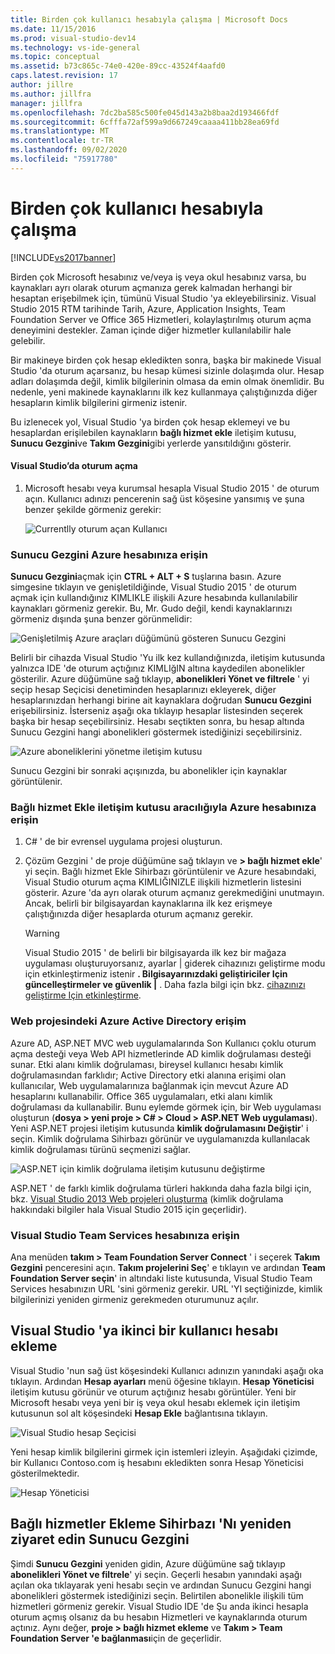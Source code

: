 ```yaml
---
title: Birden çok kullanıcı hesabıyla çalışma | Microsoft Docs
ms.date: 11/15/2016
ms.prod: visual-studio-dev14
ms.technology: vs-ide-general
ms.topic: conceptual
ms.assetid: b73c865c-74e0-420e-89cc-43524f4aafd0
caps.latest.revision: 17
author: jillre
ms.author: jillfra
manager: jillfra
ms.openlocfilehash: 7dc2ba585c500fe045d143a2b8baa2d193466fdf
ms.sourcegitcommit: 6cfffa72af599a9d667249caaaa411bb28ea69fd
ms.translationtype: MT
ms.contentlocale: tr-TR
ms.lasthandoff: 09/02/2020
ms.locfileid: "75917780"
---
```

# <a name="work-with-multiple-user-accounts"></a>Birden çok kullanıcı hesabıyla çalışma
[!INCLUDE[vs2017banner](../includes/vs2017banner.md)]

Birden çok Microsoft hesabınız ve/veya iş veya okul hesabınız varsa, bu kaynakları ayrı olarak oturum açmanıza gerek kalmadan herhangi bir hesaptan erişebilmek için, tümünü Visual Studio 'ya ekleyebilirsiniz. Visual Studio 2015 RTM tarihinde Tarih, Azure, Application Insights, Team Foundation Server ve Office 365 Hizmetleri, kolaylaştırılmış oturum açma deneyimini destekler. Zaman içinde diğer hizmetler kullanılabilir hale gelebilir.

 Bir makineye birden çok hesap ekledikten sonra, başka bir makinede Visual Studio 'da oturum açarsanız, bu hesap kümesi sizinle dolaşımda olur. Hesap adları dolaşımda değil, kimlik bilgilerinin olmasa da emin olmak önemlidir. Bu nedenle, yeni makinede kaynaklarını ilk kez kullanmaya çalıştığınızda diğer hesapların kimlik bilgilerini girmeniz istenir.

 Bu izlenecek yol, Visual Studio 'ya birden çok hesap eklemeyi ve bu hesaplardan erişilebilen kaynakların **bağlı hizmet ekle** iletişim kutusu, **Sunucu Gezgini**ve **Takım Gezgini**gibi yerlerde yansıtıldığını gösterir.

#### <a name="sign-in-to-visual-studio"></a>Visual Studio’da oturum açma

1. Microsoft hesabı veya kurumsal hesapla Visual Studio 2015 ' de oturum açın. Kullanıcı adınızı pencerenin sağ üst köşesine yansımış ve şuna benzer şekilde görmeniz gerekir:

     ![Currentlly oturum açan Kullanıcı](../ide/media/vs2015-username.png "VS2015_UserName")

### <a name="access-your-azure-account-in-server-explorer"></a>Sunucu Gezgini Azure hesabınıza erişin
 **Sunucu Gezgini**açmak için **CTRL + ALT + S** tuşlarına basın. Azure simgesine tıklayın ve genişletildiğinde, Visual Studio 2015 ' de oturum açmak için kullandığınız KIMLIKLE ilişkili Azure hesabında kullanılabilir kaynakları görmeniz gerekir. Bu, Mr. Gudo değil, kendi kaynaklarınızı görmeniz dışında şuna benzer görünmelidir:

 ![Genişletilmiş Azure araçları düğümünü gösteren Sunucu Gezgini](../ide/media/vs2015-serverexplorer.png "VS2015_ServerExplorer")

 Belirli bir cihazda Visual Studio 'Yu ilk kez kullandığınızda, iletişim kutusunda yalnızca IDE 'de oturum açtığınız KIMLIğIN altına kaydedilen abonelikler gösterilir. Azure düğümüne sağ tıklayıp, **abonelikleri Yönet ve filtrele** ' yi seçip hesap Seçicisi denetiminden hesaplarınızı ekleyerek, diğer hesaplarınızdan herhangi birine ait kaynaklara doğrudan **Sunucu Gezgini** erişebilirsiniz. İsterseniz aşağı oka tıklayıp hesaplar listesinden seçerek başka bir hesap seçebilirsiniz. Hesabı seçtikten sonra, bu hesap altında Sunucu Gezgini hangi abonelikleri göstermek istediğinizi seçebilirsiniz.

 ![Azure aboneliklerini yönetme iletişim kutusu](../ide/media/vs2015-manage-subs.png "vs2015_manage_subs")

 Sunucu Gezgini bir sonraki açışınızda, bu abonelikler için kaynaklar görüntülenir.

### <a name="access-your-azure-account-via-add-connected-service-dialog"></a>Bağlı hizmet Ekle iletişim kutusu aracılığıyla Azure hesabınıza erişin

1. C# ' de bir evrensel uygulama projesi oluşturun.

2. Çözüm Gezgini ' de proje düğümüne sağ tıklayın ve **> bağlı hizmet ekle**' yi seçin. Bağlı hizmet Ekle Sihirbazı görüntülenir ve Azure hesabındaki, Visual Studio oturum açma KIMLIĞINIZLE ilişkili hizmetlerin listesini gösterir. Azure 'da ayrı olarak oturum açmanız gerekmediğini unutmayın. Ancak, belirli bir bilgisayardan kaynaklarına ilk kez erişmeye çalıştığınızda diğer hesaplarda oturum açmanız gerekir.

    > [!WARNING]
    > Visual Studio 2015 ' de belirli bir bilgisayarda ilk kez bir mağaza uygulaması oluşturuyorsanız, ayarlar &#124; giderek cihazınızı geliştirme modu için etkinleştirmeniz istenir **. Bilgisayarınızdaki geliştiriciler Için güncelleştirmeler ve güvenlik &#124;** . Daha fazla bilgi için bkz. [cihazınızı geliştirme Için etkinleştirme](https://msdn.microsoft.com/library/windows/apps/dn706236.aspx).

### <a name="access-azure-active-directory-in-a-web-project"></a><a name="access_azure"></a> Web projesindeki Azure Active Directory erişim
 Azure AD, ASP.NET MVC web uygulamalarında Son Kullanıcı çoklu oturum açma desteği veya Web API hizmetlerinde AD kimlik doğrulaması desteği sunar. Etki alanı kimlik doğrulaması, bireysel kullanıcı hesabı kimlik doğrulamasından farklıdır; Active Directory etki alanına erişimi olan kullanıcılar, Web uygulamalarınıza bağlanmak için mevcut Azure AD hesaplarını kullanabilir. Office 365 uygulamaları, etki alanı kimlik doğrulaması da kullanabilir. Bunu eylemde görmek için, bir Web uygulaması oluşturun (**dosya > yeni proje > C# > Cloud > ASP.NET Web uygulaması**). Yeni ASP.NET projesi iletişim kutusunda **kimlik doğrulamasını Değiştir**' i seçin. Kimlik doğrulama Sihirbazı görünür ve uygulamanızda kullanılacak kimlik doğrulaması türünü seçmenizi sağlar.

 ![ASP.NET için kimlik doğrulama iletişim kutusunu değiştirme](../ide/media/vs2015-change-authentication.png "VS2015_change_authentication")

 ASP.NET ' de farklı kimlik doğrulama türleri hakkında daha fazla bilgi için, bkz. [Visual Studio 2013 Web projeleri oluşturma](/aspnet/visual-studio/overview/2013/creating-web-projects-in-visual-studio#orgauth) (kimlik doğrulama hakkındaki bilgiler hala Visual Studio 2015 için geçerlidir).

### <a name="access-your-visual-studio-team-services-account"></a>Visual Studio Team Services hesabınıza erişin
 Ana menüden **takım > Team Foundation Server Connect** ' i seçerek **Takım Gezgini** penceresini açın. **Takım projelerini Seç**' e tıklayın ve ardından **Team Foundation Server seçin**' in altındaki liste kutusunda, Visual Studio Team Services hesabınızın URL 'sini görmeniz gerekir. URL 'YI seçtiğinizde, kimlik bilgilerinizi yeniden girmeniz gerekmeden oturumunuz açılır.

## <a name="add-a-second-user-account-to-visual-studio"></a>Visual Studio 'ya ikinci bir kullanıcı hesabı ekleme
 Visual Studio 'nun sağ üst köşesindeki Kullanıcı adınızın yanındaki aşağı oka tıklayın. Ardından **Hesap ayarları** menü öğesine tıklayın. **Hesap Yöneticisi** iletişim kutusu görünür ve oturum açtığınız hesabı görüntüler. Yeni bir Microsoft hesabı veya yeni bir iş veya okul hesabı eklemek için iletişim kutusunun sol alt köşesindeki **Hesap Ekle** bağlantısına tıklayın.

 ![Visual Studio hesap Seçicisi](../ide/media/vs2015-acct-picker.png "VS2015_acct_picker")

 Yeni hesap kimlik bilgilerini girmek için istemleri izleyin. Aşağıdaki çizimde, bir Kullanıcı Contoso.com iş hesabını ekledikten sonra Hesap Yöneticisi gösterilmektedir.

 ![Hesap Yöneticisi](../ide/media/vs2015-accountmanager.gif "VS2015_AccountManager")

## <a name="revisit-the-add-connected-services-wizard-and-server-explorer"></a>Bağlı hizmetler Ekleme Sihirbazı 'Nı yeniden ziyaret edin Sunucu Gezgini
 Şimdi **Sunucu Gezgini** yeniden gidin, Azure düğümüne sağ tıklayıp **abonelikleri Yönet ve filtrele**' yi seçin. Geçerli hesabın yanındaki aşağı açılan oka tıklayarak yeni hesabı seçin ve ardından Sunucu Gezgini hangi abonelikleri göstermek istediğinizi seçin. Belirtilen abonelikle ilişkili tüm hizmetleri görmeniz gerekir. Visual Studio IDE 'de Şu anda ikinci hesapla oturum açmış olsanız da bu hesabın Hizmetleri ve kaynaklarında oturum açtınız. Aynı değer, **proje > bağlı hizmet ekleme** ve **Takım > Team Foundation Server 'e bağlanması**için de geçerlidir.
